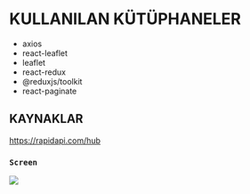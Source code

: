 # KULLANILAN KÜTÜPHANELER

- axios
- react-leaflet
- leaflet
- react-redux
- @reduxjs/toolkit
- react-paginate


## KAYNAKLAR 

https://rapidapi.com/hub


### `Screen`

![](./public/screen.gif)
